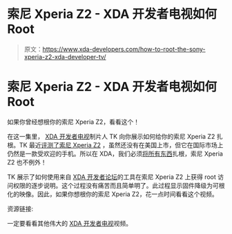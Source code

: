 # 索尼 Xperia Z2 - XDA 开发者电视如何 Root

> 原文：<https://www.xda-developers.com/how-to-root-the-sony-xperia-z2-xda-developer-tv/>

# 索尼 Xperia Z2 - XDA 开发者电视如何 Root

如果你曾经想根你的索尼 Xperia Z2，看看这个！

在这一集里， [XDA 开发者电视](http://www.xda-developers.com/xda-tv/ "XDA Developer TV Videos")制片人 TK 向你展示如何给你的索尼 Xperia Z2 扎根。TK 最近[评测了索尼 Xperia Z2](http://www.xda-developers.com/android/device-review-sony-xperia-z2/) ，虽然还没有在美国上市，但它在国际市场上仍然是一款受欢迎的手机。所以在 XDA，我们必须[将所有东西](http://www.xda-developers.com/android/this-is-why-xda-developers-com-roots-android-xda-developer-tv/)扎根，索尼 Xperia Z2 也不例外！

TK 展示了如何使用来自 [XDA 开发者论坛](http://forum.xda-developers.com/showthread.php?t=2739102)的工具在索尼 Xperia Z2 上获得 root 访问权限的逐步说明。这个过程没有痛苦而且简单明了。此过程显示固件降级为可根化的映像。因此，如果你想根你的索尼 Xperia Z2，花一点时间看看这个视频。

资源链接:

一定要看看其他伟大的 [XDA 开发者电视](http://www.xda-developers.com/xda-tv/ "XDA Developer TV")视频。